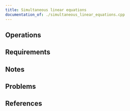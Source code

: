 ```yaml
---
title: Simultaneous linear equations
documentation_of: ./simultaneous_linear_equations.cpp
---
```


## Operations

## Requirements

## Notes

## Problems

## References
